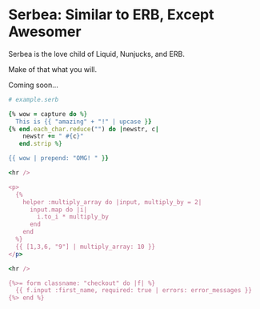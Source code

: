 # Serbea: Similar to ERB, Except Awesomer

Serbea is the love child of Liquid, Nunjucks, and ERB.

Make of that what you will.

Coming soon…

```ruby
# example.serb

{% wow = capture do %}
  This is {{ "amazing" + "!" | upcase }}
{% end.each_char.reduce("") do |newstr, c|
    newstr += " #{c}"
   end.strip %}

{{ wow | prepend: "OMG! " }}

<hr />

<p>
  {%
    helper :multiply_array do |input, multiply_by = 2|
      input.map do |i|
        i.to_i * multiply_by
      end
    end
  %}
  {{ [1,3,6, "9"] | multiply_array: 10 }}
</p>

<hr />

{%>= form classname: "checkout" do |f| %}
  {{ f.input :first_name, required: true | errors: error_messages }}
{%> end %}
```
